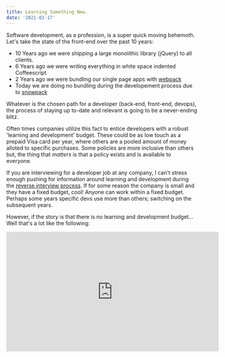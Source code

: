 ```yaml
---
title: Learning Something New.
date: '2021-02-17'
---
```


Software development, as a profession,
is a super quick moving behemoth.
Let's take the state of the front-end over the past 10 years:

-   10 Years ago we were shipping a large monolithic library (jQuery) to all clients.
-   6 Years ago we were writing everything in white space indented Coffeescript
-   2 Years ago we were bundling our single page apps with [webpack][wpk]
-   Today we are doing no bundling during the developement process due to [snowpack][snp]

Whatever is the chosen path for a developer (back-end, front-end, devops),
the process of staying up to-date and relevant is going to be a never-ending blitz.

Often times companies utilize this fact to entice developers with a robust 'learning and development' budget.
These could be as low touch as a prepaid Visa card per year,
where others are a pooled amount of money alloted to specific purchases.
Some policies are more inclusive than others but,
the thing that _matters_ is that a policy exists and is available to everyone.

If you are interviewing for a developer job at any company,
I can't stress enough pushing for information around learning and development during the [reverse interview process][proc].
If for some reason the company is small and they have a fixed budget,
cool!
Anyone can work within a fixed budget.
Perhaps some years specific devs use more than others;
switching on the subsequent years.

However, if the story is that there is no learning and development budget...
Well that's a lot like the following: 

<iframe width="560" height="315" src="https://www.youtube.com/embed/0ZUurpO1KkA" frameborder="0" allow="accelerometer; autoplay; clipboard-write; encrypted-media; gyroscope; picture-in-picture" allowfullscreen></iframe>

[snp]: https://www.snowpack.dev/concepts/dev-server

[wpk]: https://webpack.js.org/

[proc]: https://github.com/viraptor/reverse-interview
